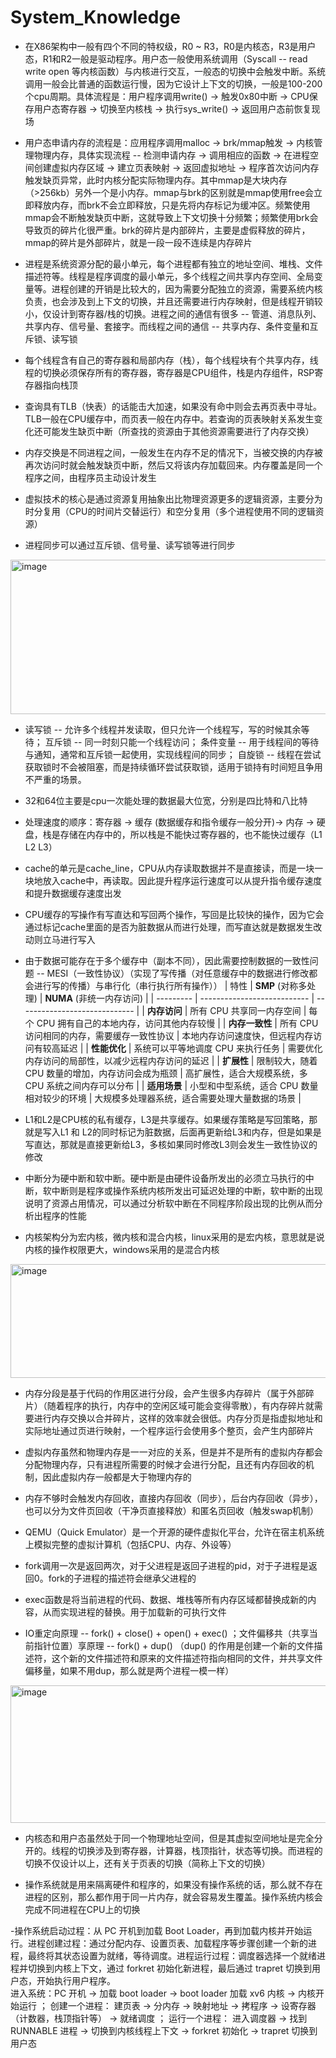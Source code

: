# System_Knowledge
- 在X86架构中一般有四个不同的特权级，R0 ~ R3，R0是内核态，R3是用户态，R1和R2一般是驱动程序。用户态一般使用系统调用（Syscall -- read write open 等内核函数）与内核进行交互，一般态的切换中会触发中断。系统调用一般会比普通的函数运行慢，因为它设计上下文的切换，一般是100-200个cpu周期。具体流程是：用户程序调用write() → 触发0x80中断 → CPU保存用户态寄存器 → 切换至内核栈 → 执行sys_write() → 返回用户态前恢复现场

- 用户态申请内存的流程是：应用程序调用malloc → brk/mmap触发 → 内核管理物理内存，具体实现流程 -- 检测申请内存 → 调用相应的函数 → 在进程空间创建虚拟内存区域 → 建立页表映射 → 返回虚拟地址 → 程序首次访问内存触发缺页异常，此时内核分配实际物理内存。其中mmap是大块内存（>256kb）另外一个是小内存。mmap与brk的区别就是mmap使用free会立即释放内存，而brk不会立即释放，只是先将内存标记为缓冲区。频繁使用mmap会不断触发缺页中断，这就导致上下文切换十分频繁；频繁使用brk会导致页的碎片化很严重。brk的碎片是内部碎片，主要是虚假释放的碎片，mmap的碎片是外部碎片，就是一段一段不连续是内存碎片

- 进程是系统资源分配的最小单元，每个进程都有独立的地址空间、堆栈、文件描述符等。线程是程序调度的最小单元，多个线程之间共享内存空间、全局变量等。进程创建的开销是比较大的，因为需要分配独立的资源，需要系统内核负责，也会涉及到上下文的切换，并且还需要进行内存映射，但是线程开销较小，仅设计到寄存器/栈的切换。进程之间的通信有很多 -- 管道、消息队列、共享内存、信号量、套接字。而线程之间的通信 -- 共享内存、条件变量和互斥锁、读写锁  

- 每个线程含有自己的寄存器和局部内存（栈），每个线程块有个共享内存，线程的切换必须保存所有的寄存器，寄存器是CPU组件，栈是内存组件，RSP寄存器指向栈顶

- 查询具有TLB（快表）的话能击大加速，如果没有命中则会去再页表中寻址。TLB一般在CPU缓存中，而页表一般在内存中。若查询的页表映射关系发生变化还可能发生缺页中断（所查找的资源由于其他资源需要进行了内存交换）

- 内存交换是不同进程之间，一般发生在内存不足的情况下，当被交换的内存被再次访问时就会触发缺页中断，然后又将该内存加载回来。内存覆盖是同一个程序之间，由程序员主动设计发生

- 虚拟技术的核心是通过​​资源复用​​抽象出比物理资源更多的逻辑资源，主要分为时分复用（CPU的时间片交替运行）和空分复用（多个进程使用不同的逻辑资源）

- 进程同步可以通过互斥锁、信号量、读写锁等进行同步
<img width="884" height="247" alt="image" src="https://github.com/user-attachments/assets/3370187f-a11d-4717-ada6-ddcf3250769c" />

- 读写锁 -- 允许多个线程并发读取，但只允许一个线程写，写的时候其余等待； 互斥锁 -- 同一时刻只能一个线程访问； 条件变量 -- 用于线程间的等待与通知，通常和互斥锁一起使用，实现线程间的同步； 自旋锁 -- 线程在尝试获取锁时不会被阻塞，而是持续循环尝试获取锁，适用于锁持有时间短且争用不严重的场景。

- 32和64位主要是cpu一次能处理的数据最大位宽，分别是四比特和八比特

- 处理速度的顺序：寄存器 -> 缓存 (数据缓存和指令缓存一般分开)-> 内存 -> 硬盘，栈是存储在内存中的，所以栈是不能快过寄存器的，也不能快过缓存（L1 L2 L3）   

- cache的单元是cache_line，CPU从内存读取数据并不是直接读，而是一块一块地放入cache中，再读取。因此提升程序运行速度可以从提升指令缓存速度和提升数据缓存速度出发

- CPU缓存的写操作有写直达和写回两个操作，写回是比较快的操作，因为它会通过标记cache里面的是否为脏数据从而进行处理，而写直达就是数据发生改动则立马进行写入

- 由于数据可能存在于多个缓存中（副本不同），因此需要控制数据的一致性问题 -- MESI（一致性协议）（实现了写传播（对任意缓存中的数据进行修改都会进行写的传播）与串行化（串行执行所有操作））
  | 特性        | **SMP** (对称多处理)             | **NUMA** (非统一内存访问)            |
| --------- | --------------------------- | ----------------------------- |
| **内存访问**  | 所有 CPU 共享同一内存空间             | 每个 CPU 拥有自己的本地内存，访问其他内存较慢     |
| **内存一致性** | 所有 CPU 访问相同的内存，需要缓存一致性协议    | 本地内存访问速度快，但远程内存访问有较高延迟        |
| **性能优化**  | 系统可以平等地调度 CPU 来执行任务         | 需要优化内存访问的局部性，以减少远程内存访问的延迟     |
| **扩展性**   | 限制较大，随着 CPU 数量的增加，内存访问会成为瓶颈 | 高扩展性，适合大规模系统，多 CPU 系统之间内存可以分布 |
| **适用场景**  | 小型和中型系统，适合 CPU 数量相对较少的环境    | 大规模多处理器系统，适合需要处理大量数据的场景       |


- L1和L2是CPU核的私有缓存，L3是共享缓存。如果缓存策略是写回策略，那就是写入L1 和 L2的同时标记为脏数据，后面再更新给L3和内存，但是如果是写直达，那就是直接更新给L3，多核如果同时修改L3则会发生一致性协议的修改

- 中断分为硬中断和软中断。硬中断是由硬件设备所发出的必须立马执行的中断，软中断则是程序或操作系统内核所发出可延迟处理的中断，软中断的出现说明了资源占用情况，可以通过分析软中断在不同程序阶段出现的比例从而分析出程序的性能

- 内核架构分为宏内核，微内核和混合内核，linux采用的是宏内核，意思就是说内核的操作权限更大，windows采用的是混合内核
<img width="971" height="182" alt="image" src="https://github.com/user-attachments/assets/8faf9668-f896-4f68-8e84-2397c1d37db9" />

- 内存分段是基于代码的作用区进行分段，会产生很多内存碎片（属于外部碎片）（随着程序的执行，内存中的空闲区域可能会变得零散），有内存碎片就需要进行内存交换以合并碎片，这样的效率就会很低。内存分页是指虚拟地址和实际地址通过页进行映射，一个程序运行会使用多个整页，会产生内部碎片

- 虚拟内存虽然和物理内存是一一对应的关系，但是并不是所有的虚拟内存都会分配物理内存，只有进程所需要的时候才会进行分配，且还有内存回收的机制，因此虚拟内存一般都是大于物理内存的

- 内存不够时会触发内存回收，直接内存回收（同步），后台内存回收（异步），也可以分为文件页回收（干净页直接释放）和匿名页回收（触发swap机制）

- QEMU（Quick Emulator）是一个开源的​​硬件虚拟化平台​​，允许在宿主机系统上模拟完整的虚拟计算机（包括CPU、内存、外设等）

- fork调用一次是返回两次，对于父进程是返回子进程的pid，对于子进程是返回0。fork的子进程的描述符会继承父进程的

- exec函数是将当前进程的代码、数据、堆栈等所有内存区域都替换成新的内容，从而实现进程的替换。用于加载新的可执行文件

- IO重定向原理 -- fork() + close() + open() + exec() ；文件偏移共（共享当前指针位置）享原理 -- fork() + dup()  （dup() 的作用是创建一个新的文件描述符，这个新的文件描述符和原来的文件描述符指向相同的文件，并共享文件偏移量，如果不用dup，那么就是两个进程一模一样）
<img width="960" height="220" alt="image" src="https://github.com/user-attachments/assets/8203c11f-e9ee-4de7-a443-8d17d578dd2e" />

- 内核态和用户态虽然处于同一个物理地址空间，但是其虚拟空间地址是完全分开的。线程的切换涉及到寄存器，计算器，栈顶指针，状态等切换。而进程的切换不仅设计以上，还有关于页表的切换（简称上下文的切换）

- 操作系统就是用来隔离硬件和程序的，如果没有操作系统的话，那么就不存在进程的区别，那么都作用于同一片内存，就会容易发生覆盖。操作系统内核会完成不同进程在CPU上的切换

-操作系统启动过程：从 PC 开机到加载 Boot Loader，再到加载内核并开始运行。进程创建过程：通过分配内存、设置页表、加载程序等步骤创建一个新的进程，最终将其状态设置为就绪，等待调度。进程运行过程：调度器选择一个就绪进程并切换到内核上下文，通过 forkret 初始化新进程，最后通过 trapret 切换到用户态，开始执行用户程序。  
进入系统：PC 开机 → 加载 boot loader → boot loader 加载 xv6 内核 → 内核开始运行 ； 创建一个进程： 建页表 → 分内存 → 映射地址 → 拷程序 → 设寄存器（计数器，栈顶指针等） → 就绪调度 ； 运行一个进程： 进入调度器 → 找到 RUNNABLE 进程 → 切换到内核线程上下文 → forkret 初始化 → trapret 切换到用户态


